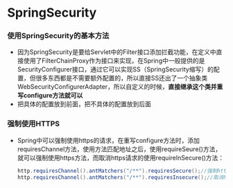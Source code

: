 # SpringSecurity

### 使用SpringSecurity的基本方法

- 因为SpringSecurity是要给Servlet中的Filter接口添加拦截功能，在定义中直接使用了FilterChainProxy作为接口来实现，在Spring中一般提供的是SecurityConfigurer接口，通过它可以实现SS（SpringSecurity缩写）的配置，但很多东西都是不需要额外配置的，所以直接SS还出了一个抽象类WebSecurityConfigurerAdapter，所以自定义的时候，**直接继承这个类并重写configure方法就可以**
- 把具体的配置放到前面，把不具体的配置放到后面

### 强制使用HTTPS

- Spring中可以强制使用https的请求，在重写configure方法时，添加requiresChannel方法，使用方法匹配地址之后，使用requireSeure()方法，就可以强制使用https方法，而取消https请求的使用requireInSecure()方法：

  ```java
  http.requiresChannel().antMatchers("/**").requiresSecure();//强制https请求
  http.requiresChannel().antMatchers("/**").requiresInsecure();//取消https请求
  ```

  

